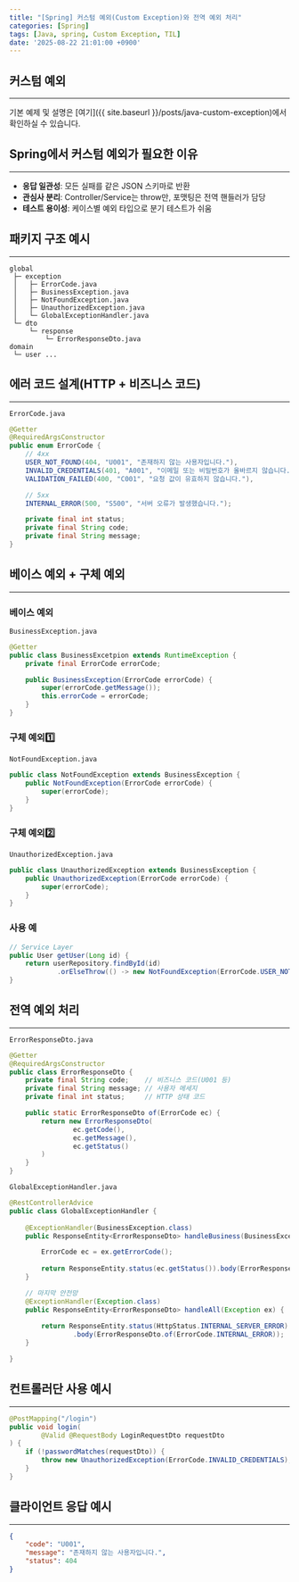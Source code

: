 ```yaml
---
title: "[Spring] 커스텀 예외(Custom Exception)와 전역 예외 처리"
categories: [Spring]
tags: [Java, spring, Custom Exception, TIL]
date: '2025-08-22 21:01:00 +0900'
---
```


## 커스텀 예외

---

기본 예제 및 설명은 [여기]({{ site.baseurl }}/posts/java-custom-exception)에서 확인하실 수 있습니다.

## Spring에서 커스텀 예외가 필요한 이유

---

- **응답 일관성**: 모든 실패를 같은 JSON 스키마로 반환
- **관심사 분리**: Controller/Service는 throw만, 포맷팅은 전역 핸들러가 담당
- **테스트 용이성**: 케이스별 예외 타입으로 분기 테스트가 쉬움

## 패키지 구조 예시

---

```plaintext
global
 ├─ exception
 │   ├─ ErrorCode.java
 │   ├─ BusinessException.java
 │   ├─ NotFoundException.java
 │   ├─ UnauthorizedException.java
 │   └─ GlobalExceptionHandler.java
 └─ dto
     └─ response
         └─ ErrorResponseDto.java
domain
 └─ user ...
```

## 에러 코드 설계(HTTP + 비즈니스 코드)

---

`ErrorCode.java`
```java
@Getter
@RequiredArgsConstructor
public enum ErrorCode {
    // 4xx
    USER_NOT_FOUND(404, "U001", "존재하지 않는 사용자입니다."),
    INVALID_CREDENTIALS(401, "A001", "이메일 또는 비밀번호가 올바르지 않습니다."),
    VALIDATION_FAILED(400, "C001", "요청 값이 유효하지 않습니다."),

    // 5xx
    INTERNAL_ERROR(500, "S500", "서버 오류가 발생했습니다.");

    private final int status;
    private final String code;
    private final String message;
}
```

## 베이스 예외 + 구체 예외

---

### 베이스 예외

`BusinessException.java`
```java
@Getter
public class BusinessExcetpion extends RuntimeException {
    private final ErrorCode errorCode;

    public BusinessException(ErrorCode errorCode) {
        super(errorCode.getMessage());
        this.errorCode = errorCode;
    }
}
```

### 구체 예외1️⃣

`NotFoundException.java`
```java
public class NotFoundException extends BusinessException {
    public NotFoundException(ErrorCode errorCode) {
        super(errorCode);
    }
}
```

### 구체 예외2️⃣

`UnauthorizedException.java`
```java
public class UnauthorizedException extends BusinessException {
    public UnauthorizedException(ErrorCode errorCode) {
        super(errorCode);
    }
}
```

### 사용 예

```java
// Service Layer
public User getUser(Long id) {
    return userRepository.findById(id)
            .orElseThrow(() -> new NotFoundException(ErrorCode.USER_NOT_FOUND));
}
```

## 전역 예외 처리

---

`ErrorResponseDto.java`
```java
@Getter
@RequiredArgsConstructor
public class ErrorResponseDto {
    private final String code;    // 비즈니스 코드(U001 등)
    private final String message; // 사용자 메세지
    private final int status;     // HTTP 상태 코드

    public static ErrorResponseDto of(ErrorCode ec) {
        return new ErrorResponseDto(
                ec.getCode(),
                ec.getMessage(),
                ec.getStatus()
        )
    }
}
```

`GlobalExceptionHandler.java`
```java
@RestControllerAdvice
public class GlobalExceptionHandler {
    
    @ExceptionHandler(BusinessException.class)
    public ResponseEntity<ErrorResponseDto> handleBusiness(BusinessException ex) {

        ErrorCode ec = ex.getErrorCode();
        
        return ResponseEntity.status(ec.getStatus()).body(ErrorResponseDto.of(ec));
    }

    // 마지막 안전망
    @ExceptionHandler(Exception.class)
    public ResponseEntity<ErrorResponseDto> handleAll(Exception ex) {
        
        return ResponseEntity.status(HttpStatus.INTERNAL_SERVER_ERROR)
                .body(ErrorResponseDto.of(ErrorCode.INTERNAL_ERROR));
    }

}
```

## 컨트롤러단 사용 예시

---

```java
@PostMapping("/login")
public void login(
        @Valid @RequestBody LoginRequestDto requestDto
) {
    if (!passwordMatches(requestDto)) {
        throw new UnauthorizedException(ErrorCode.INVALID_CREDENTIALS);
    }
}
```

## 클라이언트 응답 예시

---

```json
{
    "code": "U001",
    "message": "존재하지 않는 사용자입니다.",
    "status": 404
}
```
